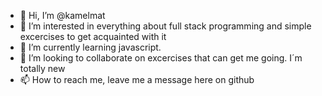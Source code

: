 - 👋 Hi, I’m @kamelmat
- 👀 I’m interested in everything about full stack programming and simple excercises to get acquainted with it
- 🌱 I’m currently learning javascript.
- 💞️ I’m looking to collaborate on excercises that can get me going. I´m totally new
- 📫 How to reach me, leave me a message here on github

<!---
kamelmat/kamelmat is a ✨ special ✨ repository because its `README.md` (this file) appears on your GitHub profile.
You can click the Preview link to take a look at your changes.
--->
